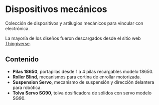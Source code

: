 # Dispositivos mecánicos

Colección de dispositivos y artilugios mecánicos para vincular con electrónica. 

La mayoría de los diseños fueron descargados desde el sitio web [Thingiverse](https://www.thingiverse.com/).

## Contenido

- **Pilas 18650**, portapilas desde 1 a 4 pilas recargables modelo 18650.
- **Roller Blind**, mecanismos para cortina de enrollar motorizada.
- **Suspension Servo**, mecanismo de suspensión y dirección delantera para robótica.
- **Tolva Servo SG90**, tolva dosificadora de sólidos con servo modelo SG90.